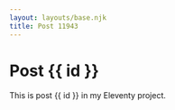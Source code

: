 ```yaml
---
layout: layouts/base.njk
title: Post 11943
---
```


# Post {{ id }}

This is post {{ id }} in my Eleventy project.
